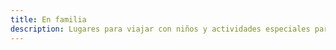```yaml
---
title: En familia
description: Lugares para viajar con niños y actividades especiales para familias.
---
```


